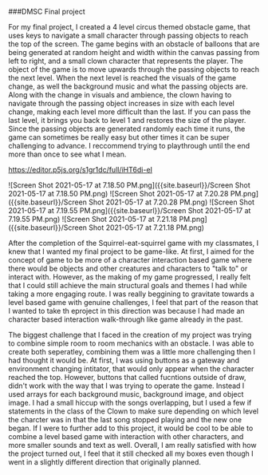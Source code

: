 


###DMSC Final project 

For my final project, I created a 4 level circus themed obstacle game, that uses keys to navigate a small character through passing objects to reach the top of the screen. The game begins with an obstacle of balloons that are being generated at random height and width within the canvas passing from left to right, and a small clown character that represents the player. The object of the game is to move upwards through the passing objects to reach the next level. When the next level is reached the visuals of the game change, as well the background music and what the passing objects are. Along with the change in visuals and ambience, the clown having to navigate through the passing object increases in size with each level change, making each level more difficult than the last. If you can pass the last level, it brings you back to level 1 and restores the size of the player. Since the passing objects are generated randomly each time it runs, the game can sometimes be really easy but other times it can be super challenging to advance. I reccommend trying to playthrough until the end more than once to see what I mean. 

[https://editor.p5js.org/s1gr1dc/full/iHT6di-eI ](https://editor.p5js.org/s1gr1dc/full/iHT6di-eI )

![Screen Shot 2021-05-17 at 7.18.50 PM.png]({{site.baseurl}}/Screen Shot 2021-05-17 at 7.18.50 PM.png)
![Screen Shot 2021-05-17 at 7.20.28 PM.png]({{site.baseurl}}/Screen Shot 2021-05-17 at 7.20.28 PM.png)
![Screen Shot 2021-05-17 at 7.19.55 PM.png]({{site.baseurl}}/Screen Shot 2021-05-17 at 7.19.55 PM.png)
![Screen Shot 2021-05-17 at 7.21.18 PM.png]({{site.baseurl}}/Screen Shot 2021-05-17 at 7.21.18 PM.png)


 After the completion of the Squirrel-eat-squirrel game with my classmates, I knew that I wanted my final project to be game-like. At first, I aimed for the concept of game to be more of a character interaction based game where there would be objects and other creatures and characters to "talk to" or interact with. However, as the making of my game progressed, I really felt that I could still achieve the main structural goals and themes I had while taking a more engaging route. I was really beggining to gravitate towards a level based game with genuine challenges, I feel that part of the reason that I wanted to take th eproject in this direction was because I had made an character based interaction walk-through like game already in the past. 

The biggest challenge that I faced in the creation of my project was trying to combine simple room to room mechanics with an obstacle. I was able to create both seperatley, combining them was a little more challenging then I had thought it would be. At first, I was using buttons as a gateway and environment changing intitator, that would only appear when the character reached the top. However, buttons that called fucntions outside of draw, didn't work with the way that I was trying to operate the game. Instead I used arrays for each background music, background image, and object image. I had a small hiccup with the songs overlapping, but I used a few if statements in the class of the Clown to make sure depending on which level the charcter was in that the last song stopped playing and the new one began. If I were to further add to this project, it would be cool to be able to combine a level based game with interaction with other characters, and more smaller sounds and text as well. Overall, I am really satisfied with how the project turned out, I feel that it still checked all my boxes even though I went in a slightly different direction that originally planned. 



